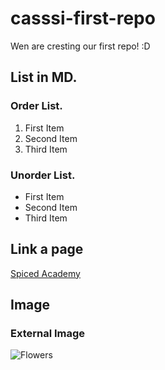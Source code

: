 # casssi-first-repo
Wen are cresting our first repo! :D

## List in MD.

### Order List.
1. First Item
2. Second Item
3. Third Item


### Unorder List.
- First Item
- Second Item
- Third Item

## Link a page
[Spiced Academy](https://www.spiced-academy.com/en)

## Image
### External Image
![Flowers](https://t3.gstatic.com/licensed-image?q=tbn:ANd9GcS4WH3Cpe1X75X4LhbHdyJo3vPEs0ufiHQhHjkqEnMjbPqViSEVI-nqF0NpeLscSR-7)
